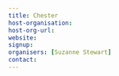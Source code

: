 ```yaml
---
title: Chester
host-organisation: 
host-org-url: 
website:
signup:
organisers: [Suzanne Stewart]
contact: 
---
```

